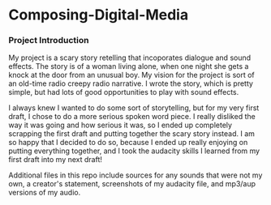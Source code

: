 # Composing-Digital-Media

### Project Introduction

  My project is a scary story retelling that incoporates dialogue and sound effects. The story is of a woman living alone, when one night she gets a knock at the door from an unusual boy. My vision for the project is sort of an old-time radio creepy radio narrative. I wrote the story, which is pretty simple, but had lots of good opportunities to play with sound effects. 
  
  I always knew I wanted to do some sort of storytelling, but for my very first draft, I chose to do a more serious spoken word piece. I really disliked the way it was going and how serious it was, so I ended up completely scrapping the first draft and putting together the scary story instead. I am so happy that I decided to do so, because I ended up really enjoying on putting everything together, and I took the audacity skills I learned from my first draft into my next draft! 
  
  Additional files in this repo include sources for any sounds that were not my own, a creator's statement, screenshots of my audacity file, and mp3/aup versions of my audio.
